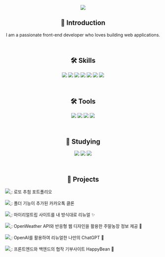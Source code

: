 <p align="center">
  <img src="https://capsule-render.vercel.app/api?type=waving&color=auto&height=200&section=header&text=Hello,%20I'm%20LeeYerim%20&fontSize=70" />
</p>

<h2 align="center">🙌 Introduction</h2>
<p align="center">I am a passionate front-end developer who loves building web applications.</p>

<br>

<h2 align="center">🛠️ Skills</h2>
<p align="center">
  <img src="https://img.shields.io/badge/HTML-E34F26?logo=html5&logoColor=white&style=flat-square" />
  <img src="https://img.shields.io/badge/CSS-1572B6?logo=css3&logoColor=white&style=flat-square" />
  <img src="https://img.shields.io/badge/SCSS-CC6699?logo=sass&logoColor=white&style=flat-square" />
  <img src="https://img.shields.io/badge/Java-007396?logo=java&logoColor=white&style=flat-square" />
  <img src="https://img.shields.io/badge/JavaScript-F7DF1E?logo=javascript&logoColor=black&style=flat-square" />
  <img src="https://img.shields.io/badge/MySQL-4479A1?logo=mysql&logoColor=white&style=flat-square" />
  <img src="https://img.shields.io/badge/JSP-007396?logo=java&logoColor=white&style=flat-square" />
</p>

<br>

<h2 align="center">🛠️ Tools</h2>
<p align="center">
  <img src="https://img.shields.io/badge/Eclipse-2C2255?logo=eclipse&logoColor=white&style=flat-square" />
  <img src="https://img.shields.io/badge/Visual%20Studio%20Code-007ACC?logo=visual-studio-code&logoColor=white&style=flat-square" />
  <img src="https://img.shields.io/badge/Tomcat-F8DC75?logo=apache-tomcat&logoColor=black&style=flat-square" />
  <img src="https://img.shields.io/badge/GitHub-181717?logo=github&logoColor=white&style=flat-square" />
</p>

<br>

<h2 align="center">📘 Studying</h2>
<p align="center">
  <img src="https://img.shields.io/badge/React-61DAFB?logo=react&logoColor=white&style=flat-square" />
  <img src="https://img.shields.io/badge/Vue.js-4FC08D?logo=vue.js&logoColor=white&style=flat-square" />
  <img src="https://img.shields.io/badge/Spring-6DB33F?logo=spring&logoColor=white&style=flat-square" />
</p>

<br>

<h2 align="center">💼 Projects</h2>
<p>
  <a href="https://github.com/leeyerimmm/lottoProj">
    <img src="https://img.shields.io/badge/-lottoProj-blue?style=flat-square&logo=github" />
  </a>: 로또 추첨 포트폴리오 <br><br>
  
  <a href="https://github.com/leeyerimmm/mykakao">
    <img src="https://img.shields.io/badge/-mykakao-orange?style=flat-square&logo=kakao" />
  </a>: 폴더 기능이 추가된 카카오톡 클론 <br><br>
  
  <a href="https://github.com/leeyerimmm/My-Real-Trip">
    <img src="https://img.shields.io/badge/-My%20Real%20Trip-blueviolet?style=flat-square&logo=airplane" />
  </a>: 마이리얼트립 사이트를 내 방식대로 리뉴얼 ✨ <br><br>
  
  <a href="https://github.com/leeyerimmm/public-API">
    <img src="https://img.shields.io/badge/-public%20API-green?style=flat-square&logo=cloud" />
  </a>: OpenWeather API와 반응형 웹 디자인을 활용한 주말농장 정보 제공 🌱 <br><br>
  
  <a href="https://github.com/leeyerimmm/chat-GPT">
    <img src="https://img.shields.io/badge/-chat%20GPT-blue?style=flat-square&logo=openai" />
  </a>: OpenAI를 활용하여 리뉴얼한 나만의 ChatGPT 💙 <br><br>
  
  <a href="https://github.com/leeyerimmm/HappyBean">
    <img src="https://img.shields.io/badge/-HappyBean-green?style=flat-square&logo=heart" />
  </a>: 프론트엔드와 백엔드의 협작 기부사이트 HappyBean 🌿
</p>

<br>



